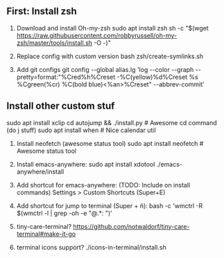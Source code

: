 ## First: Install zsh
1. Download and install Oh-my-zsh
sudo apt install zsh
sh -c "$(wget https://raw.githubusercontent.com/robbyrussell/oh-my-zsh/master/tools/install.sh -O -)"

2. Replace config with custom version
bash zsh/create-symlinks.sh

3. Add git configs
git config --global alias.lg 'log --color --graph --pretty=format:"%Cred%h%Creset -%C(yellow)%d%Creset %s %Cgreen(%cr) %C(bold blue)<%an>%Creset" --abbrev-commit'

## Install other custom stuf
sudo apt install xclip
cd autojump && ./install.py       # Awesome cd command (do j stuff)
sudo apt install when             # Nice calendar util

1. Install neofetch (awesome status tool)
sudo apt install neofetch # Awesome status tool

2. Install emacs-anywhere:
sudo apt install xdotool
./emacs-anywhere/install

3. Add shortcut for emacs-anywhere: (TODO: Include on install commands)
Settings > Custom Shortcuts (Super+E)

4. Add shortcut for jump to terminal (Super + ñ):
bash -c 'wmctrl -R $(wmctrl -l | grep -oh -e "@.*: ")' 

5. tiny-care-terminal?
https://github.com/notwaldorf/tiny-care-terminal#make-it-go

6. terminal icons support?
./icons-in-terminal/install.sh

